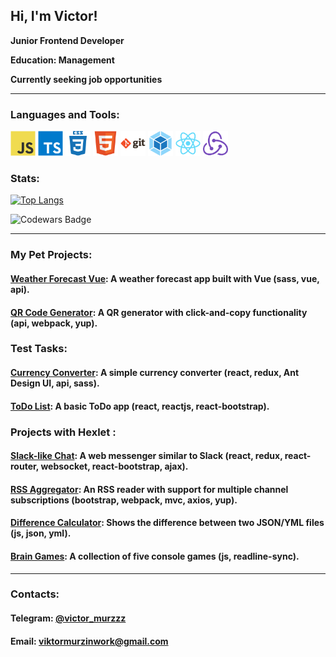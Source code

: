 <h2>Hi, I'm Victor!</h2>

<div>
  <p><strong>Junior Frontend Developer</strong></p>
  <p><strong>Education: Management</strong></p>
  <p><strong>Currently seeking job opportunities</strong></p>
</div>

---

### Languages and Tools:

<div>
  <img src="https://github.com/devicons/devicon/blob/master/icons/javascript/javascript-original.svg" title="JavaScript" alt="JavaScript" width="40"/>
  <img src="https://github.com/devicons/devicon/blob/master/icons/typescript/typescript-original.svg" title="TypeScript" alt="TypeScript" width="40"/>
  <img src="https://github.com/devicons/devicon/blob/master/icons/css3/css3-plain-wordmark.svg"  title="CSS3" alt="CSS" width="40"/>
  <img src="https://github.com/devicons/devicon/blob/master/icons/html5/html5-original.svg" title="HTML5" alt="HTML" width="40"/>
  <img src="https://github.com/devicons/devicon/blob/master/icons/git/git-original-wordmark.svg" title="Git" alt="Git" width="40"/>
  <img src="https://github.com/devicons/devicon/blob/master/icons/webpack/webpack-original.svg" title="Webpack" width="40"/>
  <img src="https://github.com/devicons/devicon/blob/master/icons/react/react-original.svg" title="React" width="40"/>
  <img src="https://github.com/devicons/devicon/blob/master/icons/redux/redux-original.svg" title="Redux" width="40"/>
</div>

### Stats:

[![Top Langs](https://github-readme-stats.vercel.app/api/top-langs/?username=Viktorline&layout=compact)](https://github.com/anuraghazra/github-readme-stats)

![Codewars Badge](https://www.codewars.com/users/Viktorline/badges/small)

---

### My Pet Projects:

<h4>
   <a href=https://github.com/Viktorline/weather-forecast-vue>Weather Forecast Vue</a>: A weather forecast app built with Vue (sass, vue, api).
</h4>  
<h4>
   <a href=https://github.com/Viktorline/qr-code-generator>QR Code Generator</a>: A QR generator with click-and-copy functionality (api, webpack, yup).
</h4>

### Test Tasks:

<h4>
  <a href=https://github.com/Viktorline/currency-converter>Currency Converter</a>: A simple currency converter (react, redux, Ant Design UI, api, sass).
</h4>
<h4>
  <a href=https://github.com/Viktorline/todo-list>ToDo List</a>: A basic ToDo app (react, reactjs, react-bootstrap).
</h4>

### Projects with Hexlet :

<h4>
    <a href=https://github.com/Viktorline/slack-like-chat>Slack-like Chat</a>: A web messenger similar to Slack (react, redux, react-router, websocket, react-bootstrap, ajax).
</h4>
<h4>
    <a href=https://github.com/Viktorline/rss-aggregator>RSS Aggregator</a>: An RSS reader with support for multiple channel subscriptions (bootstrap, webpack, mvc, axios, yup).
</h4>                                        
<h4>
    <a href=https://github.com/Viktorline/difference-calculator>Difference Calculator</a>: Shows the difference between two JSON/YML files (js, json, yml).
</h4>
<h4>
    <a href=https://github.com/Viktorline/brain-games>Brain Games</a>: A collection of five console games (js, readline-sync).
</h4>

---

### Contacts:

<h4>Telegram: <a href=https://t.me/victor_murzzz>@victor_murzzz</a></h4>
<h4>Email: <a href="mailto:viktormurzinwork@gmail.com">viktormurzinwork@gmail.com</a></h4>
